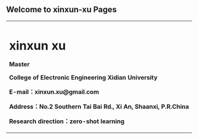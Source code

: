 ## Welcome to xinxun-xu Pages

<div>
<table border="0">
  <tr>
    <td>
      <h1>xinxun xu</h1>
      <p><b>Master</b></p>
      <p><b>College of Electronic Engineering Xidian University</b></p>
      <p><b>E-mail：xinxun.xu@gmail.com</b></p>
      <p><b>Address：No.2 Southern Tai Bai Rd., Xi An, Shaanxi, P.R.China
      <p><b>Research direction：zero-shot learning
    </td>
  </tr>
</table>
</div>
